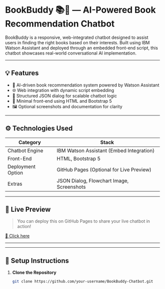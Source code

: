 # BookBuddy 📚🤖 — AI-Powered Book Recommendation Chatbot

BookBuddy is a responsive, web-integrated chatbot designed to assist users in finding the right books based on their interests. Built using IBM Watson Assistant and deployed through an embedded front-end script, this chatbot showcases real-world conversational AI implementation.

---

## 💡 Features

- 💬 AI-driven book recommendation system powered by Watson Assistant
- 🌐 Web integration with dynamic script embedding
- 📄 Structured JSON dialog for scalable chatbot logic
- 🎯 Minimal front-end using HTML and Bootstrap 5
- 🖼️ Optional screenshots and documentation for clarity

---

## ⚙️ Technologies Used

| Category         | Stack                                    |
|------------------|-------------------------------------------|
| Chatbot Engine    | IBM Watson Assistant (Embed Integration) |
| Front-End         | HTML, Bootstrap 5                        |
| Deployment Option | GitHub Pages (Optional for Live Preview) |
| Extras            | JSON Dialog, Flowchart Image, Screenshots |

---

## 🚀 Live Preview

> You can deploy this on GitHub Pages to share your live chatbot in action!

[🔗 Click here](https://github.com/nitinthakur001/Book_Recommendation_Chatbot) 

---


---

## 🔧 Setup Instructions

1. **Clone the Repository**
   ```bash
   git clone https://github.com/your-username/BookBuddy-Chatbot.git

